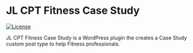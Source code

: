 # JL CPT Fitness Case Study

[![License](https://poser.pugx.org/automattic/jetpack/license.svg)](http://www.gnu.org/licenses/gpl-2.0.html)

JL CPT Fitness Case Study is a WordPress plugin the creates a Case Study custom post type to help Fitness professionals. 